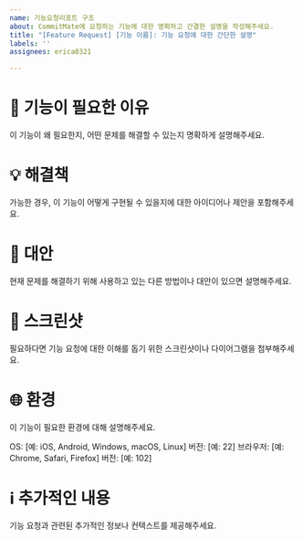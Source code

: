 ```yaml
---
name: 기능요청리포트 구조
about: CommitMate에 요청하는 기능에 대한 명확하고 간결한 설명을 작성해주세요.
title: "[Feature Request] [기능 이름]: 기능 요청에 대한 간단한 설명"
labels: ''
assignees: erica0321

---
```


**📝 기능이 필요한 이유**
=============
이 기능이 왜 필요한지, 어떤 문제를 해결할 수 있는지 명확하게 설명해주세요.

**💡 해결책**
=============
가능한 경우, 이 기능이 어떻게 구현될 수 있을지에 대한 아이디어나 제안을 포함해주세요.

**🔄 대안**
=============
현재 문제를 해결하기 위해 사용하고 있는 다른 방법이나 대안이 있으면 설명해주세요.

**📸 스크린샷**
=============
필요하다면 기능 요청에 대한 이해를 돕기 위한 스크린샷이나 다이어그램을 첨부해주세요.

**🌐 환경**
=============
이 기능이 필요한 환경에 대해 설명해주세요.

OS: [예: iOS, Android, Windows, macOS, Linux]
버전: [예: 22]
브라우저: [예: Chrome, Safari, Firefox]
버전: [예: 102]

**ℹ️ 추가적인 내용**
=============
기능 요청과 관련된 추가적인 정보나 컨텍스트를 제공해주세요.
